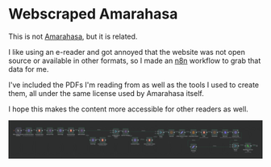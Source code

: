 # Webscraped Amarahasa

This is not [Amarahasa](https://en.amarahasa.com/), but it is related.

I like using an e-reader and got annoyed that the website was not open source or available in other formats, so I made an [n8n](https://n8n.io) workflow to grab that data for me.

I've included the PDFs I'm reading from as well as the tools I used to create them, all under the same license used by Amarahasa itself.

I hope this makes the content more accessible for other readers as well.

![workflow](./n8n-workflow.png)
